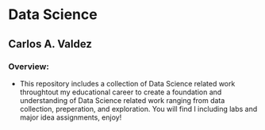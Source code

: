 # Data Science
## Carlos A. Valdez
### Overview:
* This repository includes a collection of Data Science related work throughtout my educational career to create a foundation and understanding of Data Science related work ranging from data collection, preperation, and exploration.  You will find I including labs and major idea assignments, enjoy!
